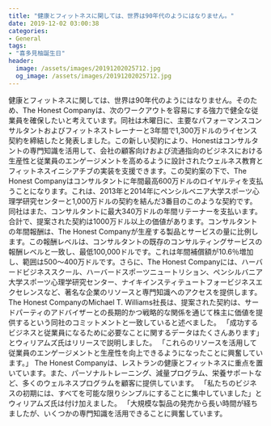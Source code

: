 ```yaml
---
title: "健康とフィットネスに関しては、世界は90年代のようにはなりません。"
date: 2019-12-02 03:00:38
categories:
- General
tags:
- "喜多見柚誕生日"
header:
  image: /assets/images/20191202025712.jpg
  og_image: /assets/images/20191202025712.jpg
---
```


健康とフィットネスに関しては、世界は90年代のようにはなりません。そのため、The Honest Companyは、次のワークアウトを容易にする強力で健全な従業員を確保したいと考えています。同社は木曜日に、主要なパフォーマンスコンサルタントおよびフィットネストレーナーと3年間で1,300万ドルのライセンス契約を締結したと発表しました。この新しい契約により、Honestはコンサルタントの専門知識を活用して、会社の顧客向けおよび流通指向のビジネスにおける生産性と従業員のエンゲージメントを高めるように設計されたウェルネス教育とフィットネスイニシアチブの実装を支援できます。この契約案の下で、The Honest Companyはコンサルタントに年間最高600万ドルのロイヤルティを支払うことになります。これは、2013年と2014年にペンシルベニア大学スポーツ心理学研究センターと1,000万ドルの契約を結んだ3番目のこのような契約です。同社はまた、コンサルタントに最大340万ドルの年間リテーナーを支払います。合計で、提案された契約は1000万ドル以上の価値があります。コンサルタントの年間報酬は、The Honest Companyが生産する製品とサービスの量に比例します。この報酬レベルは、コンサルタントの既存のコンサルティングサービスの報酬レベルと一致し、最低100,000ドルです。これは年間補償額が10.6％増加し、範囲は500〜400万ドルです。さらに、The Honest Companyには、ハーバードビジネススクール、ハーバードスポーツニュートリション、ペンシルバニア大学スポーツ心理学研究センター、ナイキインスティテュートフォービジネスエクセレンスなど、著名な企業のリソースと専門知識へのアクセスを提供します。 The Honest CompanyのMichael T. Williams社長は、提案された契約は、サードパーティのアドバイザーとの長期的かつ戦略的な関係を通じて株主に価値を提供するという同社のコミットメントと一致していると述べました。 「成功するビジネスと従業員になるために必要なことに関するデータはたくさんあります」とウィリアムズ氏はリリースで説明しました。 「これらのリソースを活用して従業員のエンゲージメントと生産性を向上できるようになったことに興奮しています。」 The Honest Companyは、レストランの健康とフィットネスに重点を置いています。また、パーソナルトレーニング、減量プログラム、栄養サポートなど、多くのウェルネスプログラムを顧客に提供しています。 「私たちのビジネスの初期には、すべてを可能な限りシンプルにすることに集中していました」とウィリアムズ氏は付け加えました。 「大規模な製品の発売から長い時間が経ちましたが、いくつかの専門知識を活用できることに興奮しています。
